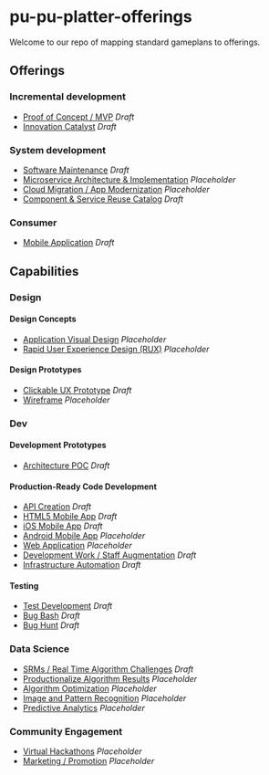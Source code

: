 # pu-pu-platter-offerings
Welcome to our repo of mapping standard gameplans to offerings.
## Offerings

### Incremental development
- [Proof of Concept / MVP](/app-mvp/README.md) *Draft*
- [Innovation Catalyst](/innovation-offering/README.md) *Draft*

### System development
- [Software Maintenance](/software-maintenance/README.md) *Draft*
- [Microservice Architecture & Implementation](/microservice-architecture/README.md) *Placeholder*
- [Cloud Migration / App Modernization](/cloud-migration/README.md) *Placeholder*
- [Component & Service Reuse Catalog](/reuse-catalog/README.md) *Draft*

### Consumer
- [Mobile Application](/mobile-app-dev/README.md) *Draft*

## Capabilities

### Design

#### Design Concepts
- [Application Visual Design](/app-visual-design/README.md) *Placeholder*
- [Rapid User Experience Design (RUX)](/rapid-ux/README.md) *Placeholder*

#### Design Prototypes
- [Clickable UX Prototype](/clickable-ux-prototype/README.md) *Draft*
- [Wireframe](/wireframe/README.md) *Placeholder*

### Dev

#### Development Prototypes
- [Architecture POC](/architecture-poc/README.md) *Draft*

#### Production-Ready Code Development

- [API Creation](/api-creation-app/README.md) *Draft*
- [HTML5 Mobile App](/html5-mobile-app/README.md) *Draft*
- [iOS Mobile App](/ios-mobile-app/README.md) *Draft*
- [Android Mobile App](/android-mobile-app/README.md) *Placeholder*
- [Web Application](/web-app/README.md) *Placeholder*
- [Development Work / Staff Augmentation](/dev-augmentation/README.md) *Draft*
- [Infrastructure Automation](/infrastructure-automation/README.md) *Draft*

#### Testing
- [Test Development](/test-development/README.md) *Draft*
- [Bug Bash](/bug-bash/README.md) *Draft*
- [Bug Hunt](/bug-hunt/README.md) *Draft*

### Data Science
- [SRMs / Real Time Algorithm Challenges](/srms/README.md) *Draft*
- [Productionalize Algorithm Results](/datascience-to-code/README.md) *Placeholder*
- [Algorithm Optimization](/algo-optimization/README.md) *Placeholder*
- [Image and Pattern Recognition](/image-recognition/README.md) *Placeholder*
- [Predictive Analytics](/predictive-analytics/README.md) *Placeholder*

### Community Engagement
- [Virtual Hackathons](/virtual-hackathons/README.md) *Placeholder*
- [Marketing / Promotion](/marketing-promotion/README.md) *Placeholder*
